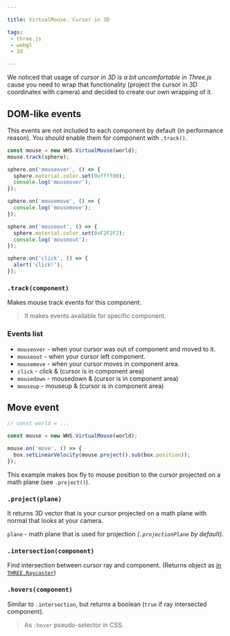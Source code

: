 ```yaml
---

title: VirtualMouse. Cursor in 3D

tags:
 - three.js
 - webgl
 - 3d

---
```


We noticed that usage of _cursor in 3D is a bit uncomfortable in Three.js_ cause you need to wrap that functionality (project the cursor in 3D coordinates with camera) and decided to create our own wrapping of it.

## DOM-like events

This events are not included to each component by default (in performance reason). You should enable them for component with `.track()`.

```javascript
const mouse = new WHS.VirtualMouse(world);
mouse.track(sphere);

sphere.on('mouseover', () => {
  sphere.material.color.set(0xffff00);
  console.log('mouseover');
});

sphere.on('mousemove', () => {
  console.log('mousemove');
});

sphere.on('mouseout', () => {
  sphere.material.color.set(0xF2F2F2);
  console.log('mouseout');
});

sphere.on('click', () => {
  alert('click!');
});
```

### `.track(component)`

Makes mouse track events for this component.
> It makes events available for specific component.

### Events list

- `mouseover` - when your cursor was out of component and moved to it.
- `mouseout` - when your cursor left component.
- `mousemove` - when your cursor moves in component area.
- `click` - click & (cursor is in component area)
- `mousedown` - mousedown & (cursor is in component area)
- `mouseup` - mouseup & (cursor is in component area)


## Move event

```javascript
// const world = ...

const mouse = new WHS.VirtualMouse(world);

mouse.on('move', () => {
  box.setLinearVelocity(mouse.project().sub(box.position));
});

```

This example makes box fly to mouse position to the cursor projected on a math plane (see `.project()`).

### `.project(plane)`

It returns 3D vector that is your cursor projected on a math plane with normal that looks at your camera.

`plane` - math plane that is used for projection _(`.projectionPlane` by default)_.

### `.intersection(component)`

Find intersection between cursor ray and component. (Returns object as [in `THREE.Raycaster`](https://threejs.org/docs/index.html?q=rayc#Reference/Core/Raycaster.intersectObject))

### `.hovers(component)`

Similar to `.intersection`, but returns a boolean (`true` if ray intersected component).

> As `:hover` pseudo-selector in CSS.
